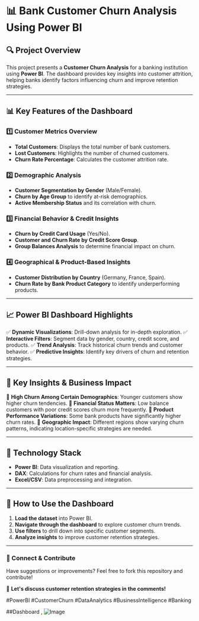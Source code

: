 # 📊 Bank Customer Churn Analysis Using Power BI

## 🔍 Project Overview
This project presents a **Customer Churn Analysis** for a banking institution using **Power BI**. The dashboard provides key insights into customer attrition, helping banks identify factors influencing churn and improve retention strategies.

---

## 📊 Key Features of the Dashboard

### 1️⃣ Customer Metrics Overview
- **Total Customers**: Displays the total number of bank customers.
- **Lost Customers**: Highlights the number of churned customers.
- **Churn Rate Percentage**: Calculates the customer attrition rate.

### 2️⃣ Demographic Analysis
- **Customer Segmentation by Gender** (Male/Female).
- **Churn by Age Group** to identify at-risk demographics.
- **Active Membership Status** and its correlation with churn.

### 3️⃣ Financial Behavior & Credit Insights
- **Churn by Credit Card Usage** (Yes/No).
- **Customer and Churn Rate by Credit Score Group**.
- **Group Balances Analysis** to determine financial impact on churn.

### 4️⃣ Geographical & Product-Based Insights
- **Customer Distribution by Country** (Germany, France, Spain).
- **Churn Rate by Bank Product Category** to identify underperforming products.

---

## 📈 Power BI Dashboard Highlights

✅ **Dynamic Visualizations**: Drill-down analysis for in-depth exploration.
✅ **Interactive Filters**: Segment data by gender, country, credit score, and products.
✅ **Trend Analysis**: Track historical churn trends and customer behavior.
✅ **Predictive Insights**: Identify key drivers of churn and retention strategies.

---

## 🚀 Key Insights & Business Impact

📌 **High Churn Among Certain Demographics**: Younger customers show higher churn tendencies.
📌 **Financial Status Matters**: Low balance customers with poor credit scores churn more frequently.
📌 **Product Performance Variations**: Some bank products have significantly higher churn rates.
📌 **Geographic Impact**: Different regions show varying churn patterns, indicating location-specific strategies are needed.

---

## 🔧 Technology Stack

- **Power BI**: Data visualization and reporting.
- **DAX**: Calculations for churn rates and financial analysis.
- **Excel/CSV**: Data preprocessing and integration.

---

## 📌 How to Use the Dashboard
1. **Load the dataset** into Power BI.
2. **Navigate through the dashboard** to explore customer churn trends.
3. **Use filters** to drill down into specific customer segments.
4. **Analyze insights** to improve customer retention strategies.

---

### 📢 Connect & Contribute
Have suggestions or improvements? Feel free to fork this repository and contribute!

🔗 **Let's discuss customer retention strategies in the comments!**

#PowerBI #CustomerChurn #DataAnalytics #BusinessIntelligence #Banking

##Dashboard ,
![Image](https://github.com/user-attachments/assets/20b8830d-5250-43e6-984d-3ca67f6ede0f)



